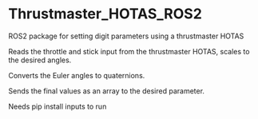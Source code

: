 # Thrustmaster_HOTAS_ROS2
ROS2 package for setting digit parameters using a thrustmaster HOTAS


Reads the throttle and stick input from the thrustmaster HOTAS, scales to the desired angles.

Converts the Euler angles to quaternions.

Sends the final values as an array to the desired parameter.

Needs pip install inputs to run
